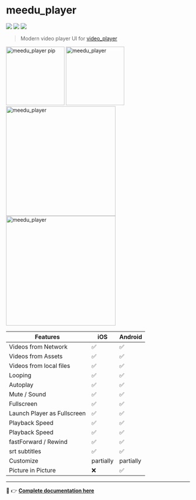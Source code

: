 # meedu_player 

<a target="blank" href="https://pub.dev/packages/meedu_player"><img src="https://img.shields.io/pub/v/meedu_player?include_prereleases&style=flat-square"/></a>
<img src="https://img.shields.io/github/last-commit/the-meedu-app/flutter-meedu-player/master?style=flat-square"/>
<img src="https://img.shields.io/github/license/the-meedu-app/flutter-meedu-player?style=flat-square"/>

> Modern video player UI for [video_player](https://pub.dev/packages/video_player)

<img src="https://the-meedu-app.github.io/flutter-meedu-player/assets/pip.gif" alt="meedu_player pip" width="160" />
<img src="https://user-images.githubusercontent.com/15864336/94494350-988c3a80-01b4-11eb-93ac-8af2f05281e9.png" alt="meedu_player" width="160" />
<br/>
<img src="https://user-images.githubusercontent.com/15864336/94494353-99bd6780-01b4-11eb-875e-95f9181968cf.png" alt="meedu_player" width="300" />
<img src="https://user-images.githubusercontent.com/15864336/94494352-9924d100-01b4-11eb-9c0f-54c88868331b.png" alt="meedu_player" width="300" />

| Features  | iOS | Android |
| ------------- | ------------- | ------------- |
| Videos from Network  | ✅  | ✅ |
| Videos from Assets  | ✅  | ✅ |
| Videos from local files  | ✅  | ✅ |
| Looping  | ✅  | ✅ |
| Autoplay  | ✅  | ✅ |
| Mute / Sound  | ✅  | ✅ |
| Fullscreen  | ✅  | ✅ |
| Launch Player as Fullscreen  | ✅  | ✅ |
| Playback Speed  | ✅  | ✅ |
| Playback Speed  | ✅  | ✅ |
| fastForward / Rewind  | ✅  | ✅ |
| srt subtitles  | ✅  | ✅ |
| Customize  | partially  | partially |
| Picture in Picture  | ❌  | ✅ |

---

👋 👉 <b>[Complete documentation here](https://the-meedu-app.github.io/flutter-meedu-player)</b>